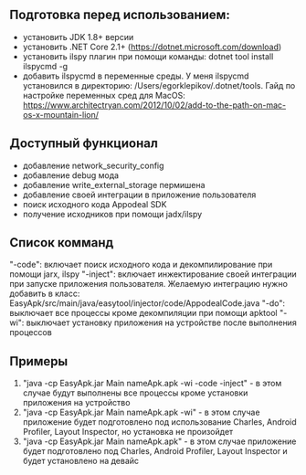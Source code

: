 Подготовка перед использованием:
--------------------------------------------------------------------------------------------------
- установить JDK 1.8+ версии
- установить .NET Core 2.1+ (https://dotnet.microsoft.com/download)
- установить ilspy плагин при помощи команды: dotnet tool install ilspycmd -g
- добавить ilspycmd в переменные среды. У меня ilspycmd установился в директорию: /Users/egorklepikov/.dotnet/tools. Гайд по настройке переменных сред для MacOS: https://www.architectryan.com/2012/10/02/add-to-the-path-on-mac-os-x-mountain-lion/

Доступный функционал
--------------------------------------------------------------------------------------------------
- добавление network_security_config
- добавление debug мода
- добавление write_external_storage пермишена
- добавление своей интеграции в приложение пользователя
- поиск исходного кода Appodeal SDK
- получение исходников при помощи jadx/ilspy

Список комманд
--------------------------------------------------------------------------------------------------
"-code": включает поиск исходного кода и декомпилирование при помощи jarx, ilspy
"-inject": включает инжектирование своей интеграции при запуске приложения пользователя. Желаемую интеграцию нужно добавить в класс: EasyApk/src/main/java/easytool/injector/code/AppodealCode.java
"-do": выключает все процессы кроме декомпиляции при помощи apktool
"-wi": выключает установку приложения на устройстве после выполнения процессов 

Примеры
--------------------------------------------------------------------------------------------------
1) "java -cp EasyApk.jar Main nameApk.apk -wi -code -inject" - в этом случае будут выполнены все процессы кроме установки приложения на устройство
2) "java -cp EasyApk.jar Main nameApk.apk -wi" - в этом случае приложение будет подготовлено под использование Charles, Android Profiler, Layout Inspector, но установка не произойдет
3) "java -cp EasyApk.jar Main nameApk.apk" - в этом случае приложение будет подготовлено под Charles, Android Profiler, Layout Inspector и будет установлено на девайс